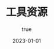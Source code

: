 ---
pageComponent:
  name: Catalogue
  data:
    path: 07.工具资源
    description: 开发工具、效率提升、技术资源、学习资料、环境配置等
title: 工具资源
date: 2023-01-01
permalink: /tools/
sidebar: false
article: false
comment: false
editLink: false
author:
  name: starxu
  link: https://github.com/SnailRunStar
--- 